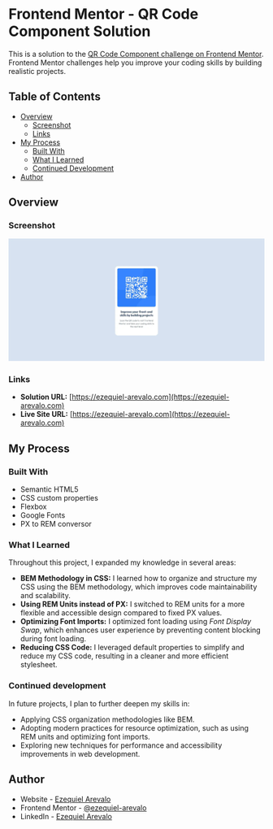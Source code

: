 # Frontend Mentor - QR Code Component Solution

This is a solution to the [QR Code Component challenge on Frontend Mentor](https://www.frontendmentor.io/challenges/qr-code-component-iux_sIO_H). Frontend Mentor challenges help you improve your coding skills by building realistic projects.

## Table of Contents

- [Overview](#overview)
  - [Screenshot](#screenshot)
  - [Links](#links)
- [My Process](#my-process)
  - [Built With](#built-with)
  - [What I Learned](#what-i-learned)
  - [Continued Development](#continued-development)
- [Author](#author)

## Overview

### Screenshot

![](./images/screenshot.webp)

### Links

- **Solution URL:** [https://ezequiel-arevalo.com](https://ezequiel-arevalo.com)
- **Live Site URL:** [https://ezequiel-arevalo.com](https://ezequiel-arevalo.com)

## My Process

### Built With

- Semantic HTML5
- CSS custom properties
- Flexbox
- Google Fonts
- PX to REM conversor

### What I Learned

Throughout this project, I expanded my knowledge in several areas:

- **BEM Methodology in CSS:** I learned how to organize and structure my CSS using the BEM methodology, which improves code maintainability and scalability.
- **Using REM Units instead of PX:** I switched to REM units for a more flexible and accessible design compared to fixed PX values.
- **Optimizing Font Imports:** I optimized font loading using *Font Display Swap*, which enhances user experience by preventing content blocking during font loading.
- **Reducing CSS Code:** I leveraged default properties to simplify and reduce my CSS code, resulting in a cleaner and more efficient stylesheet.

### Continued development

In future projects, I plan to further deepen my skills in:

- Applying CSS organization methodologies like BEM.
- Adopting modern practices for resource optimization, such as using REM units and optimizing font imports.
- Exploring new techniques for performance and accessibility improvements in web development.

## Author

- Website - [Ezequiel Arevalo](https://www.ezequiel-arevalo.com)
- Frontend Mentor - [@ezequiel-arevalo](https://www.frontendmentor.io/profile/ezequiel-arevalo)
- LinkedIn - [Ezequiel Arevalo](https://www.linkedin.com/in/ezequiel-arevalo/)